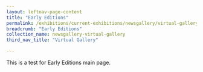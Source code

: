 ```yaml
---
layout: leftnav-page-content
title: "Early Editions"
permalink: /exhibitions/current-exhibitions/newsgallery/virtual-gallery/early-editions/
breadcrumb: "Early Editions"
collection_name: newsgallery-virtual-gallery
third_nav_title: "Virtual Gallery"

---
```


This is a test for Early Editions main page.